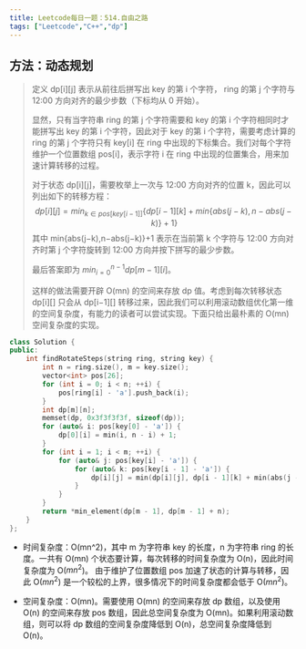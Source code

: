 ```yaml
---
title: Leetcode每日一题：514.自由之路
tags: ["Leetcode","C++","dp"]
---
```


## 方法：动态规划

> 定义 dp[i]\[j] 表示从前往后拼写出 key 的第 i 个字符， ring 的第 j 个字符与 12:00 方向对齐的最少步数（下标均从 0 开始）。
>
> 显然，只有当字符串 ring 的第 j 个字符需要和 key 的第 i 个字符相同时才能拼写出 key 的第 i 个字符，因此对于 key 的第 i 个字符，需要考虑计算的 ring 的第 j 个字符只有 key[i] 在 ring 中出现的下标集合。我们对每个字符维护一个位置数组 pos[i]，表示字符 i 在 ring 中出现的位置集合，用来加速计算转移的过程。
>
> 对于状态 dp[i]\[j]，需要枚举上一次与 12:00 方向对齐的位置 k，因此可以列出如下的转移方程：
> $$
> dp[i][j]= 
> min_{k∈pos[key[i−1]]}
> \{dp[i−1][k]+min\{abs(j−k),n−abs(j−k)\}+1\}
> $$
> 其中 min{abs(j−k),n−abs(j−k)}+1 表示在当前第 k 个字符与 12:00 方向对齐时第 j 个字符旋转到 12:00 方向并按下拼写的最少步数。
>
> 最后答案即为 $min_{i=0}^{n−1}{dp[m−1][i]}$。
>
> 这样的做法需要开辟 O(mn) 的空间来存放 dp 值。考虑到每次转移状态 dp[i]\[] 只会从 dp[i−1]\[] 转移过来，因此我们可以利用滚动数组优化第一维的空间复杂度，有能力的读者可以尝试实现。下面只给出最朴素的 O(mn) 空间复杂度的实现。
>

~~~c++
class Solution {
public:
    int findRotateSteps(string ring, string key) {
        int n = ring.size(), m = key.size();
        vector<int> pos[26];
        for (int i = 0; i < n; ++i) {
            pos[ring[i] - 'a'].push_back(i);
        }
        int dp[m][n];
        memset(dp, 0x3f3f3f3f, sizeof(dp));
        for (auto& i: pos[key[0] - 'a']) {
            dp[0][i] = min(i, n - i) + 1;
        }
        for (int i = 1; i < m; ++i) {
            for (auto& j: pos[key[i] - 'a']) {
                for (auto& k: pos[key[i - 1] - 'a']) {
                    dp[i][j] = min(dp[i][j], dp[i - 1][k] + min(abs(j - k), n - abs(j - k)) + 1);
                }
            }
        }
        return *min_element(dp[m - 1], dp[m - 1] + n);
    }
};
~~~

* 时间复杂度：O(mn^2)，其中 m 为字符串 key 的长度，n 为字符串 ring 的长度。一共有 O(mn) 个状态要计算，每次转移的时间复杂度为 O(n)，因此时间复杂度为 O($mn^2$)。
  由于维护了位置数组 pos 加速了状态的计算与转移，因此 O($mn^2$) 是一个较松的上界，很多情况下的时间复杂度都会低于 O($mn^2$)。

* 空间复杂度：O(mn)。需要使用 O(mn) 的空间来存放 dp 数组，以及使用 O(n) 的空间来存放 pos 数组，因此总空间复杂度为 O(mn)。如果利用滚动数组，则可以将 dp 数组的空间复杂度降低到 O(n)，总空间复杂度降低到 O(n)。